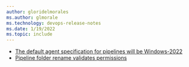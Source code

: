 ```yaml
---
author: gloridelmorales
ms.author: glmorale
ms.technology: devops-release-notes
ms.date: 1/19/2022
ms.topic: include
---
```


- [The default agent specification for pipelines will be Windows-2022](#the-default-agent-specification-for-pipelines-will-be-windows-2022)
- [Pipeline folder rename validates permissions](#pipeline-folder-rename-validates-permissions)